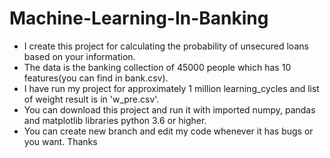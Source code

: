 # Machine-Learning-In-Banking
+ I create this project for calculating the probability of unsecured loans based on your information.
+ The data is the banking collection of 45000 people which has 10 features(you can find in bank.csv).
+ I have run my project for approximately 1 million learning_cycles and list of weight result is in 'w_pre.csv'.
+ You can download this project and run it with imported numpy, pandas and matplotlib libraries python 3.6 or higher.
+ You can create new branch and edit my code whenever it has bugs or you want.
Thanks


